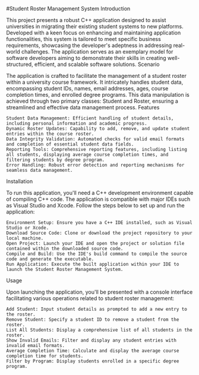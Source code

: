 #Student Roster Management System
Introduction

This project presents a robust C++ application designed to assist universities in migrating their existing student systems to new platforms. Developed with a keen focus on enhancing and maintaining application functionalities, this system is tailored to meet specific business requirements, showcasing the developer's adeptness in addressing real-world challenges. The application serves as an exemplary model for software developers aiming to demonstrate their skills in creating well-structured, efficient, and scalable software solutions.
Scenario

The application is crafted to facilitate the management of a student roster within a university course framework. It intricately handles student data, encompassing student IDs, names, email addresses, ages, course completion times, and enrolled degree programs. This data manipulation is achieved through two primary classes: Student and Roster, ensuring a streamlined and effective data management process.
Features

    Student Data Management: Efficient handling of student details, including personal information and academic progress.
    Dynamic Roster Updates: Capability to add, remove, and update student entries within the course roster.
    Data Integrity Validation: Automated checks for valid email formats and completion of essential student data fields.
    Reporting Tools: Comprehensive reporting features, including listing all students, displaying average course completion times, and filtering students by degree program.
    Error Handling: Robust error detection and reporting mechanisms for seamless data management.

Installation

To run this application, you'll need a C++ development environment capable of compiling C++ code. The application is compatible with major IDEs such as Visual Studio and Xcode. Follow the steps below to set up and run the application:

    Environment Setup: Ensure you have a C++ IDE installed, such as Visual Studio or Xcode.
    Download Source Code: Clone or download the project repository to your local machine.
    Open Project: Launch your IDE and open the project or solution file contained within the downloaded source code.
    Compile and Build: Use the IDE's build command to compile the source code and generate the executable.
    Run Application: Execute the built application within your IDE to launch the Student Roster Management System.

Usage

Upon launching the application, you'll be presented with a console interface facilitating various operations related to student roster management:

    Add Student: Input student details as prompted to add a new entry to the roster.
    Remove Student: Specify a student ID to remove a student from the roster.
    List All Students: Display a comprehensive list of all students in the roster.
    Show Invalid Emails: Filter and display any student entries with invalid email formats.
    Average Completion Time: Calculate and display the average course completion time for students.
    Filter by Program: Display students enrolled in a specific degree program.
